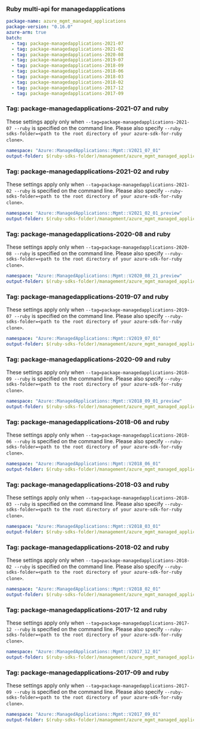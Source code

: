 ### Ruby multi-api for managedapplications

``` yaml $(multiapi) && $(managedapplications)
package-name: azure_mgmt_managed_applications
package-version: "0.16.0"
azure-arm: true
batch:
  - tag: package-managedapplications-2021-07
  - tag: package-managedapplications-2021-02
  - tag: package-managedapplications-2020-08
  - tag: package-managedapplications-2019-07
  - tag: package-managedapplications-2018-09
  - tag: package-managedapplications-2018-06
  - tag: package-managedapplications-2018-03
  - tag: package-managedapplications-2018-02
  - tag: package-managedapplications-2017-12
  - tag: package-managedapplications-2017-09
```

### Tag: package-managedapplications-2021-07 and ruby

These settings apply only when `--tag=package-managedapplications-2021-07 --ruby` is specified on the command line.
Please also specify `--ruby-sdks-folder=<path to the root directory of your azure-sdk-for-ruby clone>`.

``` yaml $(tag) == 'package-managedapplications-2021-07' && $(ruby)
namespace: "Azure::ManagedApplications::Mgmt::V2021_07_01"
output-folder: $(ruby-sdks-folder)/management/azure_mgmt_managed_applications/lib
```

### Tag: package-managedapplications-2021-02 and ruby

These settings apply only when `--tag=package-managedapplications-2021-02 --ruby` is specified on the command line.
Please also specify `--ruby-sdks-folder=<path to the root directory of your azure-sdk-for-ruby clone>`.

``` yaml $(tag) == 'package-managedapplications-2021-02' && $(ruby)
namespace: "Azure::ManagedApplications::Mgmt::V2021_02_01_preview"
output-folder: $(ruby-sdks-folder)/management/azure_mgmt_managed_applications/lib
```

### Tag: package-managedapplications-2020-08 and ruby

These settings apply only when `--tag=package-managedapplications-2020-08 --ruby` is specified on the command line.
Please also specify `--ruby-sdks-folder=<path to the root directory of your azure-sdk-for-ruby clone>`.

``` yaml $(tag) == 'package-managedapplications-2020-08' && $(ruby)
namespace: "Azure::ManagedApplications::Mgmt::V2020_08_21_preview"
output-folder: $(ruby-sdks-folder)/management/azure_mgmt_managed_applications/lib
```

### Tag: package-managedapplications-2019-07 and ruby

These settings apply only when `--tag=package-managedapplications-2019-07 --ruby` is specified on the command line.
Please also specify `--ruby-sdks-folder=<path to the root directory of your azure-sdk-for-ruby clone>`.

``` yaml $(tag) == 'package-managedapplications-2019-07' && $(ruby)
namespace: "Azure::ManagedApplications::Mgmt::V2019_07_01"
output-folder: $(ruby-sdks-folder)/management/azure_mgmt_managed_applications/lib
```

### Tag: package-managedapplications-2020-09 and ruby

These settings apply only when `--tag=package-managedapplications-2018-09 --ruby` is specified on the command line.
Please also specify `--ruby-sdks-folder=<path to the root directory of your azure-sdk-for-ruby clone>`.

``` yaml $(tag) == 'package-managedapplications-2018-09' && $(ruby)
namespace: "Azure::ManagedApplications::Mgmt::V2018_09_01_preview"
output-folder: $(ruby-sdks-folder)/management/azure_mgmt_managed_applications/lib
```

### Tag: package-managedapplications-2018-06 and ruby

These settings apply only when `--tag=package-managedapplications-2018-06 --ruby` is specified on the command line.
Please also specify `--ruby-sdks-folder=<path to the root directory of your azure-sdk-for-ruby clone>`.

``` yaml $(tag) == 'package-managedapplications-2018-06' && $(ruby)
namespace: "Azure::ManagedApplications::Mgmt::V2018_06_01"
output-folder: $(ruby-sdks-folder)/management/azure_mgmt_managed_applications/lib
```

### Tag: package-managedapplications-2018-03 and ruby

These settings apply only when `--tag=package-managedapplications-2018-03 --ruby` is specified on the command line.
Please also specify `--ruby-sdks-folder=<path to the root directory of your azure-sdk-for-ruby clone>`.

``` yaml $(tag) == 'package-managedapplications-2018-03' && $(ruby)
namespace: "Azure::ManagedApplications::Mgmt::V2018_03_01"
output-folder: $(ruby-sdks-folder)/management/azure_mgmt_managed_applications/lib
```

### Tag: package-managedapplications-2018-02 and ruby

These settings apply only when `--tag=package-managedapplications-2018-02 --ruby` is specified on the command line.
Please also specify `--ruby-sdks-folder=<path to the root directory of your azure-sdk-for-ruby clone>`.

``` yaml $(tag) == 'package-managedapplications-2018-02' && $(ruby)
namespace: "Azure::ManagedApplications::Mgmt::V2018_02_01"
output-folder: $(ruby-sdks-folder)/management/azure_mgmt_managed_applications/lib
```

### Tag: package-managedapplications-2017-12 and ruby

These settings apply only when `--tag=package-managedapplications-2017-12 --ruby` is specified on the command line.
Please also specify `--ruby-sdks-folder=<path to the root directory of your azure-sdk-for-ruby clone>`.

``` yaml $(tag) == 'package-managedapplications-2017-12' && $(ruby)
namespace: "Azure::ManagedApplications::Mgmt::V2017_12_01"
output-folder: $(ruby-sdks-folder)/management/azure_mgmt_managed_applications/lib
```

### Tag: package-managedapplications-2017-09 and ruby

These settings apply only when `--tag=package-managedapplications-2017-09 --ruby` is specified on the command line.
Please also specify `--ruby-sdks-folder=<path to the root directory of your azure-sdk-for-ruby clone>`.

``` yaml $(tag) == 'package-managedapplications-2017-09' && $(ruby)
namespace: "Azure::ManagedApplications::Mgmt::V2017_09_01"
output-folder: $(ruby-sdks-folder)/management/azure_mgmt_managed_applications/lib
```